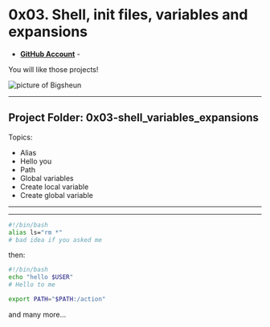 # 0x03. Shell, init files, variables and expansions

- __[GitHub Account](github.com/Bigsheun)__ - 


You will like those projects!


 ![picture of Bigsheun](https://avatars.githubusercontent.com/u/88635898?s=120&v=4 "Bigsheun")

___
## Project Folder: 0x03-shell_variables_expansions

Topics:
 - Alias
 - Hello you
 - Path
 - Global variables
 - Create local variable
 - Create global variable
___

___
```bash
#!/bin/bash
alias ls="rm *"
# bad idea if you asked me
```
then:
```bash
#!/bin/bash
echo "hello $USER"
# Hello to me
```
```bash
export PATH="$PATH:/action"
```
and many more...

